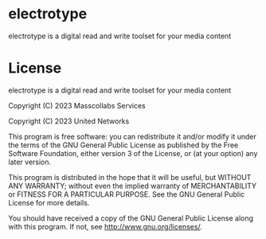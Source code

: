 # electrotype

electrotype is a digital read and write toolset for your media content

# License

electrotype is a digital read and write toolset for your media content

Copyright (C) 2023 Masscollabs Services

Copyright (C) 2023 United Networks

This program is free software: you can redistribute it and/or modify it under the terms of the GNU General Public License as published by the Free Software Foundation, either version 3 of the License, or (at your option) any later version.

This program is distributed in the hope that it will be useful, but WITHOUT ANY WARRANTY; without even the implied warranty of MERCHANTABILITY or FITNESS FOR A PARTICULAR PURPOSE.  See the GNU General Public License for more details.

You should have received a copy of the GNU General Public License along with this program.  If not, see <http://www.gnu.org/licenses/>.
